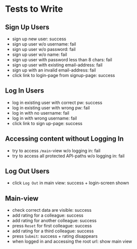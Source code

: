 # Tests to Write

## Sign Up Users
* sign up new user: success
* sign up user w/o username: fail
* sign up user w/o password: fail
* sign up user w/o name: fail
* sign up user with password less than 8 chars: fail
* sign up user with existing email-address: fail
* sign up with an invalid email-address: fail
* click link to login-page from signup-page: success

## Log In Users
* log in existing user with correct pw: success
* log in existing user with wrong pw: fail
* log in with no username: fail
* log in with wrong username: fail
* click link to sign up-page: success

## Accessing content without Logging In
* try to access `/main`-view w/o logging in: fail
* try to access all protected API-paths w/o logging in: fail


## Log Out Users
* click `Log Out` in main view: success + login-screen shown

## Main-view
* check correct data are visible: success
* add rating for a colleague: success
* add rating for another colleague: success
* press `Reset` for first colleague: success
* add rating for a third colleague: success
* press `Submit`: success + rating disappears
* when logged in and accessing the root url: show main view
